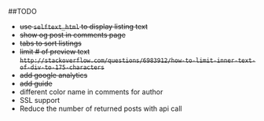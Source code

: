 ##TODO
- ~~use `selftext_html` to display listing text~~
- ~~show og post in comments page~~
- ~~tabs to sort listings~~
- ~~limit # of preview text `http://stackoverflow.com/questions/6983912/how-to-limit-inner-text-of-div-to-175-characters`~~
- ~~add google analytics~~
- ~~add guide~~
- different color name in comments for author
- SSL support
- Reduce the number of returned posts with api call
